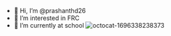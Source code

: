 - 👋 Hi, I’m @prashanthd26
- 👀 I’m interested in FRC
- 🌱 I’m currently at school
![octocat-1696338238373](https://github.com/prashanthd26/prashanthd26/assets/146843408/86093538-e301-4fc8-9e68-1bf415e405fa)
